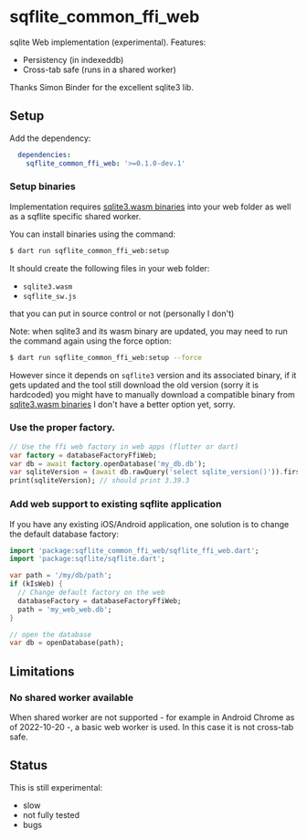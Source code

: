 # sqflite_common_ffi_web

sqlite Web implementation (experimental). Features:
- Persistency (in indexeddb)
- Cross-tab safe (runs in a shared worker)

Thanks Simon Binder for the excellent sqlite3 lib.

## Setup

Add the dependency:
```yaml
  dependencies:
    sqflite_common_ffi_web: '>=0.1.0-dev.1'
```

### Setup binaries

Implementation requires [sqlite3.wasm binaries](https://github.com/simolus3/sqlite3.dart/releases)
into your web folder as well as a sqflite specific shared worker.

You can install binaries using the command:

```bash
$ dart run sqflite_common_ffi_web:setup
```

It should create the following files in your web folder:
- `sqlite3.wasm`
- `sqflite_sw.js`

that you can put in source control or not (personally I don't)

Note: when sqlite3 and its wasm binary are updated, you may need to run the command again using the force option:
```bash
$ dart run sqflite_common_ffi_web:setup --force
```

However since it depends on `sqflite3` version and its associated binary, if it gets updated 
and the tool still download the old version (sorry it is hardcoded) you might have to manually
download a compatible binary from [sqlite3.wasm binaries](https://github.com/simolus3/sqlite3.dart/releases)
I don't have a better option yet, sorry.

### Use the proper factory.

```dart
// Use the ffi web factory in web apps (flutter or dart)
var factory = databaseFactoryFfiWeb;
var db = await factory.openDatabase('my_db.db');
var sqliteVersion = (await db.rawQuery('select sqlite_version()')).first.values.first;
print(sqliteVersion); // should print 3.39.3
```

### Add web support to existing sqflite application

If you have any existing iOS/Android application, one solution is to change the default database
factory:

```dart
import 'package:sqflite_common_ffi_web/sqflite_ffi_web.dart';
import 'package:sqflite/sqflite.dart';

var path = '/my/db/path';
if (kIsWeb) {
  // Change default factory on the web
  databaseFactory = databaseFactoryFfiWeb;
  path = 'my_web_web.db';
}

// open the database
var db = openDatabase(path);
```
## Limitations

### No shared worker available

When shared worker are not supported - for example in Android Chrome as of 2022-10-20 -, a basic web worker is used.
In this case it is not cross-tab safe.

## Status

This is still experimental:
- slow
- not fully tested
- bugs